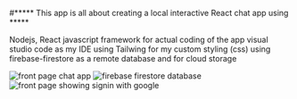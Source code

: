 #***** This app is all about creating a local interactive  React chat app using *****

Nodejs, React javascript framework for actual coding of the app
visual studio code as my IDE
using Tailwing for my custom styling (css)
using firebase-firestore as a remote database and for cloud storage

![front page chat app](https://user-images.githubusercontent.com/46854325/223467262-696081e1-9cf3-4ea9-8025-56619a18f309.png)
![firebase firestore database](https://user-images.githubusercontent.com/46854325/223467259-a33b820b-1dc5-4360-8244-d5f8efe5c5fc.png)
![front page showing signin with google](https://user-images.githubusercontent.com/46854325/223467271-1ccd2a99-76cc-428b-8dd5-7e27dd5c7305.png)
